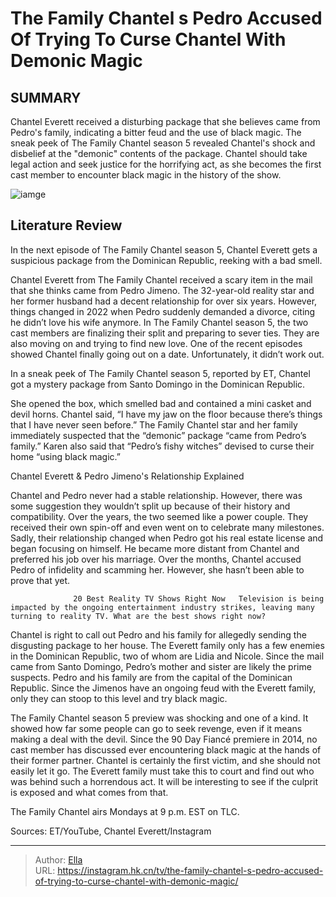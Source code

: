 # The Family Chantel s Pedro Accused Of Trying To Curse Chantel With Demonic Magic


## SUMMARY 



  Chantel Everett received a disturbing package that she believes came from Pedro&#39;s family, indicating a bitter feud and the use of black magic.   The sneak peek of The Family Chantel season 5 revealed Chantel&#39;s shock and disbelief at the &#34;demonic&#34; contents of the package.   Chantel should take legal action and seek justice for the horrifying act, as she becomes the first cast member to encounter black magic in the history of the show.  

![iamge](https://static1.srcdn.com/wordpress/wp-content/uploads/2023/12/the-family-chantel-s-pedro-accused-of-trying-to-curse-chantel-with-demonic-magic.jpg)

## Literature Review
In the next episode of The Family Chantel season 5, Chantel Everett gets a suspicious package from the Dominican Republic, reeking with a bad smell.




Chantel Everett from The Family Chantel received a scary item in the mail that she thinks came from Pedro Jimeno. The 32-year-old reality star and her former husband had a decent relationship for over six years. However, things changed in 2022 when Pedro suddenly demanded a divorce, citing he didn’t love his wife anymore. In The Family Chantel season 5, the two cast members are finalizing their split and preparing to sever ties. They are also moving on and trying to find new love. One of the recent episodes showed Chantel finally going out on a date. Unfortunately, it didn’t work out.




In a sneak peek of The Family Chantel season 5, reported by ET, Chantel got a mystery package from Santo Domingo in the Dominican Republic.


 

She opened the box, which smelled bad and contained a mini casket and devil horns. Chantel said, “I have my jaw on the floor because there’s things that I have never seen before.” The Family Chantel star and her family immediately suspected that the “demonic” package “came from Pedro’s family.” Karen also said that “Pedro’s fishy witches” devised to curse their home “using black magic.”


 Chantel Everett &amp; Pedro Jimeno&#39;s Relationship Explained 
          




Chantel and Pedro never had a stable relationship. However, there was some suggestion they wouldn’t split up because of their history and compatibility. Over the years, the two seemed like a power couple. They received their own spin-off and even went on to celebrate many milestones. Sadly, their relationship changed when Pedro got his real estate license and began focusing on himself. He became more distant from Chantel and preferred his job over his marriage. Over the months, Chantel accused Pedro of infidelity and scamming her. However, she hasn’t been able to prove that yet.

                  20 Best Reality TV Shows Right Now   Television is being impacted by the ongoing entertainment industry strikes, leaving many turning to reality TV. What are the best shows right now?    

Chantel is right to call out Pedro and his family for allegedly sending the disgusting package to her house. The Everett family only has a few enemies in the Dominican Republic, two of whom are Lidia and Nicole. Since the mail came from Santo Domingo, Pedro’s mother and sister are likely the prime suspects. Pedro and his family are from the capital of the Dominican Republic. Since the Jimenos have an ongoing feud with the Everett family, only they can stoop to this level and try black magic.




The Family Chantel season 5 preview was shocking and one of a kind. It showed how far some people can go to seek revenge, even if it means making a deal with the devil. Since the 90 Day Fiancé premiere in 2014, no cast member has discussed ever encountering black magic at the hands of their former partner. Chantel is certainly the first victim, and she should not easily let it go. The Everett family must take this to court and find out who was behind such a horrendous act. It will be interesting to see if the culprit is exposed and what comes from that.



The Family Chantel airs Mondays at 9 p.m. EST on TLC.




Sources: ET/YouTube, Chantel Everett/Instagram



---

> Author: [Ella](https://instagram.hk.cn/)  
> URL: https://instagram.hk.cn/tv/the-family-chantel-s-pedro-accused-of-trying-to-curse-chantel-with-demonic-magic/  


